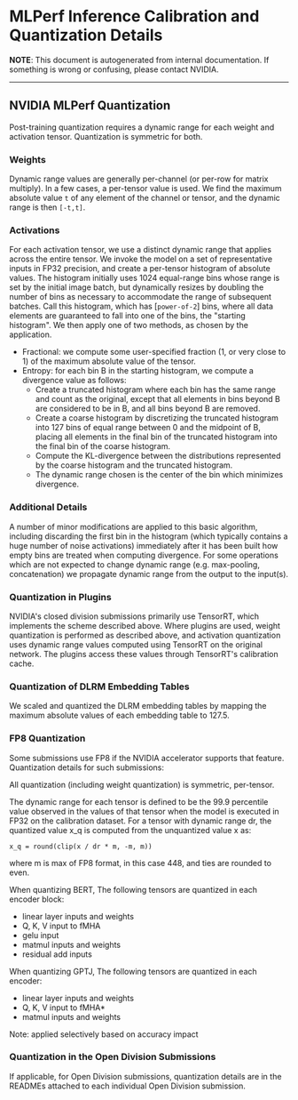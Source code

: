 # MLPerf Inference Calibration and Quantization Details
**NOTE**: This document is autogenerated from internal documentation. If something is wrong or confusing, please contact NVIDIA.

---

## NVIDIA MLPerf Quantization

Post-training quantization requires a dynamic range for each weight and activation tensor. Quantization is symmetric for both.

### Weights

Dynamic range values are generally per-channel (or per-row for matrix multiply). In a few cases, a per-tensor value is used. We find the maximum absolute value `t` of any element of the channel or tensor, and the dynamic range is then `[-t,t]`.

### Activations

For each activation tensor, we use a distinct dynamic range that applies across the entire tensor. We invoke the model on a set of representative inputs in FP32 precision, and create a per-tensor histogram of absolute values. The histogram initially uses 1024 equal-range bins whose range is set by the initial image batch, but dynamically resizes by doubling the number of bins as necessary to accommodate the range of subsequent batches. Call this histogram, which has [`power-of-2`] bins, where all data elements are guaranteed to fall into one of the bins, the "starting histogram". We then apply one of two methods, as chosen by the application.

- Fractional: we compute some user-specified fraction (1, or very close to 1) of the maximum absolute value of the tensor.
- Entropy: for each bin B in the starting histogram, we compute a divergence value as follows:
    - Create a truncated histogram where each bin has the same range and count as the original, except that all elements in bins beyond B are considered to be in B, and all bins beyond B are removed.
    - Create a coarse histogram by discretizing the truncated histogram into 127 bins of equal range between 0 and the midpoint of B, placing all elements in the final bin of the truncated histogram into the final bin of the coarse histogram.
    - Compute the KL-divergence between the distributions represented by the coarse histogram and the truncated histogram.
    - The dynamic range chosen is the center of the bin which minimizes divergence.

### Additional Details

A number of minor modifications are applied to this basic algorithm, including discarding the first bin in the histogram (which typically contains a huge number of noise activations) immediately after it has been built how empty bins are treated when computing divergence. For some operations which are not expected to change dynamic range (e.g. max-pooling, concatenation) we propagate dynamic range from the output to the input(s).

### Quantization in Plugins

NVIDIA's closed division submissions primarily use TensorRT, which implements the scheme described above. Where plugins are used, weight quantization is performed as described above, and activation quantization uses dynamic range values computed using TensorRT on the original network. The plugins access these values through TensorRT's calibration cache.

### Quantization of DLRM Embedding Tables

We scaled and quantized the DLRM embedding tables by mapping the maximum absolute values of each embedding table to 127.5.

### FP8 Quantization

Some submissions use FP8 if the NVIDIA accelerator supports that feature. Quantization details for such submissions:

All quantization (including weight quantization) is symmetric, per-tensor.

The dynamic range for each tensor is defined to be the 99.9 percentile value observed in the values of that tensor when the model is executed in FP32 on the calibration dataset. For a tensor with dynamic range dr, the quantized value x_q is computed from the unquantized value x as:

```
x_q = round(clip(x / dr * m, -m, m))
```
where m is max of FP8 format, in this case 448, and ties are rounded to even.

When quantizing BERT, The following tensors are quantized in each encoder block:

- linear layer inputs and weights
- Q, K, V input to fMHA
- gelu input
- matmul inputs and weights
- residual add inputs

When quantizing GPTJ, The following tensors are quantized in each encoder:

- linear layer inputs and weights
- Q, K, V input to fMHA*
- matmul inputs and weights

Note: applied selectively based on accuracy impact


### Quantization in the Open Division Submissions

If applicable, for Open Division submissions, quantization details are in the READMEs attached to each individual Open Division submission.

